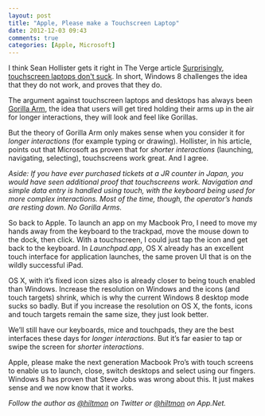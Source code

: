 ```yaml
---
layout: post
title: "Apple, Please make a Touchscreen Laptop"
date: 2012-12-03 09:43
comments: true
categories: [Apple, Microsoft]
---
```


I think Sean Hollister gets it right in The Verge article [Surprisingly, touchscreen laptops don't suck](http://www.theverge.com/2012/11/30/3710900/gorilla-arm-touchscreen-laptop-windows-8-apple). In short, Windows 8 challenges the idea that they do not work, and proves that they do.

The argument against touchscreen laptops and desktops has always been [Gorilla Arm](http://www.wired.com/gadgetlab/2010/10/gorilla-arm-multitouch/), the idea that users will get tired holding their arms up in the air for longer interactions, they will look and feel like Gorillas.

But the theory of Gorilla Arm only makes sense when you consider it for *longer interactions* (for example typing or drawing). Hollister, in his article, points out that Microsoft as proven that for *shorter interactions* (launching, navigating, selecting), touchscreens work great. And I agree.

*Aside: If you have ever purchased tickets at a JR counter in Japan, you would have seen additional proof that touchscreens work. Navigation and simple data entry is handled using touch, with the keyboard being used for more complex interactions. Most of the time, though, the operator’s hands are resting down. No Gorilla Arms.*

So back to Apple. To launch an app on my Macbook Pro, I need to move my hands away from the keyboard to the trackpad, move the mouse down to the dock, then click. With a touchscreen, I could just tap the icon and get back to the keyboard. In *Launchpad.app*, OS X already has an excellent touch interface for application launches, the same proven UI that is on the wildly successful iPad.

OS X, with it’s fixed icon sizes also is already closer to being touch enabled than Windows. Increase the resolution on Windows and the icons (and touch targets) shrink, which is why the current Windows 8 desktop mode sucks so badly. But if you increase the resolution on OS X, the fonts, icons and touch targets remain the same size, they just look better.

We’ll still have our keyboards, mice and touchpads, they are the best interfaces these days for *longer interactions*. But it’s far easier to tap or swipe the screen for *shorter interactions*.

Apple, please make the next generation Macbook Pro’s with touch screens to enable us to launch, close, switch desktops and select using our fingers. Windows 8 has proven that Steve Jobs was wrong about this. It just makes sense and we now know that it works.

*Follow the author as [@hiltmon](http://twitter.com/hiltmon) on Twitter or [@hiltmon](http://alpha.app.net/hiltmon) on App.Net.*